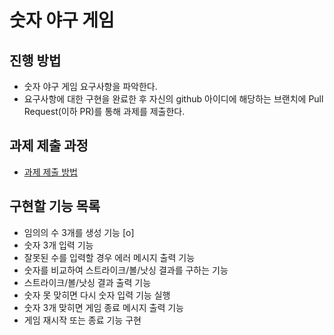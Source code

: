 # 숫자 야구 게임
## 진행 방법
* 숫자 야구 게임 요구사항을 파악한다.
* 요구사항에 대한 구현을 완료한 후 자신의 github 아이디에 해당하는 브랜치에 Pull Request(이하 PR)를 통해 과제를 제출한다.

## 과제 제출 과정
* [과제 제출 방법](https://github.com/next-step/nextstep-docs/tree/master/precourse)

## 구현할 기능 목록
* 임의의 수 3개를 생성 기능 [o]
* 숫자 3개 입력 기능
* 잘못된 수를 입력할 경우 에러 메시지 출력 기능
* 숫자를 비교하여 스트라이크/볼/낫싱 결과를 구하는 기능
* 스트라이크/볼/낫싱 결과 출력 기능
* 숫자 못 맞히면 다시 숫자 입력 기능 실행
* 숫자 3개 맞히면 게임 종료 메시지 출력 기능
* 게임 재시작 또는 종료 기능 구현